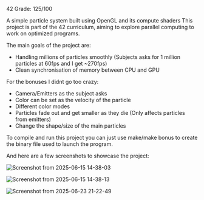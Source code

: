 42 Grade: 125/100

A simple particle system built using OpenGL and its compute shaders
This project is part of the 42 curriculum, aiming to explore parallel computing to work on optimized programs.

The main goals of the project are:
- Handling millions of particles smoothly (Subjects asks for 1 million particles at 60fps and I get ~270fps)
- Clean synchronisation of memory between CPU and GPU

For the bonuses I didnt go too crazy:
- Camera/Emitters as the subject asks
- Color can be set as the velocity of the particle
- Different color modes
- Particles fade out and get smaller as they die (Only affects particles from emitters)
- Change the shape/size of the main particles

To compile and run this project you can just use make/make bonus to create the binary file used to launch the program.

And here are a few screenshots to showcase the project:

![Screenshot from 2025-06-15 14-38-03](https://github.com/user-attachments/assets/d688608d-b430-4d65-9cd9-fbaacac423a2)

![Screenshot from 2025-06-15 14-38-13](https://github.com/user-attachments/assets/47a5ee5e-97d4-41de-8b56-8e6a8b28afdc)

![Screenshot from 2025-06-23 21-22-49](https://github.com/user-attachments/assets/9c3319c5-4ce8-4e7b-a0b8-154e211fe987)
